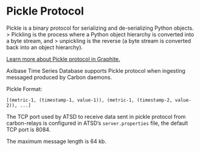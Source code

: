 # Pickle Protocol

Pickle is a binary protocol for serializing and de-serializing Python objects. > Pickling is the process where a Python object hierarchy is converted into a byte stream, and > unpickling is the reverse (a byte stream is converted back into an object hierarchy).

[Learn more about Pickle protocol in Graphite.](resources/feeding-carbon.html?highlight=pickle#the-pickle-protocol)

Axibase Time Series Database supports Pickle protocol when ingesting messaged produced by Carbon daemons.

Pickle Format:

```
[(metric-1, (timestamp-1, value-1)), (metric-1, (timestamp-2, value-2)), ...]
```

The TCP port used by ATSD to receive data sent in pickle protocol from carbon-relays is configured in ATSD’s `server.properties` file, the default TCP port is 8084.

The maximum message length is 64 kb.

